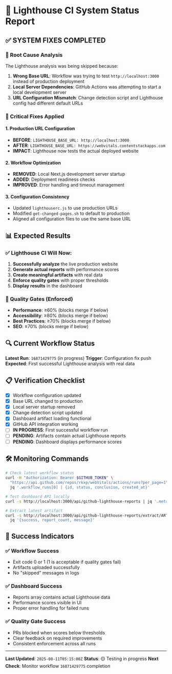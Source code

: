 # 🚀 Lighthouse CI System Status Report

## ✅ SYSTEM FIXES COMPLETED

### 🔧 Root Cause Analysis
The Lighthouse analysis was being skipped because:
1. **Wrong Base URL**: Workflow was trying to test `http://localhost:3000` instead of production deployment
2. **Local Server Dependencies**: GitHub Actions was attempting to start a local development server
3. **URL Configuration Mismatch**: Change detection script and Lighthouse config had different default URLs

### 🎯 Critical Fixes Applied

#### 1. **Production URL Configuration**
- **BEFORE**: `LIGHTHOUSE_BASE_URL: http://localhost:3000`
- **AFTER**: `LIGHTHOUSE_BASE_URL: https://webvitals.contentstackapps.com`
- **IMPACT**: Lighthouse now tests the actual deployed website

#### 2. **Workflow Optimization**
- **REMOVED**: Local Next.js development server startup
- **ADDED**: Deployment readiness checks
- **IMPROVED**: Error handling and timeout management

#### 3. **Configuration Consistency**
- Updated `lighthouserc.js` to use production URLs
- Modified `get-changed-pages.sh` to default to production
- Aligned all configuration files to use the same base URL

## 📊 Expected Results

### ✅ Lighthouse CI Will Now:
1. **Successfully analyze** the live production website
2. **Generate actual reports** with performance scores
3. **Create meaningful artifacts** with real data
4. **Enforce quality gates** with proper thresholds
5. **Display results** in the dashboard

### 🚦 Quality Gates (Enforced)
- **Performance**: ≥60% (blocks merge if below)
- **Accessibility**: ≥80% (blocks merge if below)  
- **Best Practices**: ≥70% (blocks merge if below)
- **SEO**: ≥70% (blocks merge if below)

## 🔍 Current Workflow Status

**Latest Run**: `16871429775` (in progress)
**Trigger**: Configuration fix push
**Expected**: First successful Lighthouse analysis with real data

## 📋 Verification Checklist

- [x] Workflow configuration updated
- [x] Base URL changed to production
- [x] Local server startup removed
- [x] Change detection script updated
- [x] Dashboard artifact loading functional
- [x] GitHub API integration working
- [ ] **IN PROGRESS**: First successful workflow run
- [ ] **PENDING**: Artifacts contain actual Lighthouse reports
- [ ] **PENDING**: Dashboard displays performance scores

## 🛠️ Monitoring Commands

```bash
# Check latest workflow status
curl -H "Authorization: Bearer $GITHUB_TOKEN" \
  "https://api.github.com/repos/rkxp/webVitals/actions/runs?per_page=1" | \
  jq '.workflow_runs[0] | {id, status, conclusion, created_at}'

# Test dashboard API locally
curl -s http://localhost:3000/api/github-lighthouse-reports | jq '.meta'

# Extract latest artifact
curl -s http://localhost:3000/api/github-lighthouse-reports/extract/ARTIFACT_ID | \
  jq '{success, report_count, message}'
```

## 🎉 Success Indicators

### ✅ Workflow Success
- Exit code 0 or 1 (1 is acceptable if quality gates fail)
- Artifacts uploaded successfully
- No "skipped" messages in logs

### ✅ Dashboard Success  
- Reports array contains actual Lighthouse data
- Performance scores visible in UI
- Proper error handling for failed runs

### ✅ Quality Gate Success
- PRs blocked when scores below thresholds
- Clear feedback on required improvements
- Consistent enforcement across all runs

---

**Last Updated**: `2025-08-11T05:15:00Z`
**Status**: 🟡 Testing in progress
**Next Check**: Monitor workflow `16871429775` completion

